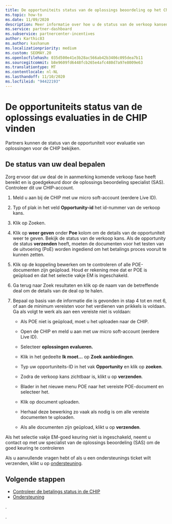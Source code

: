 ```yaml
---
title: De opportuniteits status van de oplossings beoordeling op het Channel prikkel platform (CHIP)
ms.topic: how-to
ms.date: 11/09/2020
description: Meer informatie over hoe u de status van de verkoop kansen voor oplossingen kunt vinden op de CHIP.
ms.service: partner-dashboard
ms.subservice: partnercenter-incentives
author: Karthic83
ms.author: kashanum
ms.localizationpriority: medium
ms.custom: SEOMAY.20
ms.openlocfilehash: 035d500e41e3b28ac566ab42b3406c095dea7b11
ms.sourcegitcommit: b8e9609fd6448fcb265e4afc480d7a97e8009e63
ms.translationtype: MT
ms.contentlocale: nl-NL
ms.lasthandoff: 11/10/2020
ms.locfileid: "94422193"
---
```

# <a name="find-your-solution-assessments-opportunity-status-on-chip"></a>De opportuniteits status van de oplossings evaluaties in de CHIP vinden

Partners kunnen de status van de opportuniteit voor evaluatie van oplossingen voor de CHIP bekijken.

## <a name="determine-the-status-of-your-deal"></a>De status van uw deal bepalen

Zorg ervoor dat uw deal de in aanmerking komende verkoop fase heeft bereikt en is goedgekeurd door de oplossings beoordeling specialist (SAS). Controleer dit uw CHIP-account.

1. Meld u aan bij de CHIP met uw micro soft-account (eerdere Live ID).
1. Typ of plak in het veld **Opportunity-id** het id-nummer van de verkoop kans.
3. Klik op Zoeken.

1. Klik op **weer geven** onder **Poe** kolom om de details van de opportuniteit weer te geven. Bekijk de status van de verkoop kans. Als de opportunity de status **verzenden** heeft, moeten de documenten voor het testen van de uitvoering (PoE) worden ingediend om het betalings proces vooruit te kunnen zetten.
 
1. Klik op de koppeling bewerken om te controleren of alle POE-documenten zijn geüpload. Houd er rekening mee dat er POE is geüpload en dat het selectie vakje EM is ingeschakeld.
 
1. Ga terug naar Zoek resultaten en klik op de naam van de betreffende deal om de details van de deal op te halen. 

1. Bepaal op basis van de informatie die is gevonden in stap 4 tot en met 6, of aan de minimum vereisten voor het verdienen van prikkels is voldaan. Ga als volgt te werk als aan een vereiste niet is voldaan:
 
     - Als POE niet is geüpload, moet u het uploaden naar de CHIP.
 
     - Open de CHIP en meld u aan met uw micro soft-account (eerdere Live ID).
 
     - Selecteer **oplossingen evalueren.**

     - Klik in het gedeelte **Ik moet...** op **Zoek aanbiedingen**.

     - Typ uw opportuniteits-ID in het vak **Opportunity** en klik op **zoeken**.

     - Zodra de verkoop kans zichtbaar is, klikt u op **verzenden**.
  
     - Blader in het nieuwe menu POE naar het vereiste POE-document en selecteer het.

     - Klik op document uploaden.

     - Herhaal deze bewerking zo vaak als nodig is om alle vereiste documenten te uploaden.

     - Als alle documenten zijn geüpload, klikt u op **verzenden**.

Als het selectie vakje EM-goed keuring niet is ingeschakeld, neemt u contact op met uw specialist van de oplossings beoordeling (SAS) om de goed keuring te controleren
 
Als u aanvullende vragen hebt of als u een ondersteunings ticket wilt verzenden, klikt u op [ondersteuning](report-problems-with-partner-center.md).

## <a name="next-steps"></a>Volgende stappen

- [Controleer de betalings status in de CHIP](chip-payment-status.md)
- [Ondersteuning](report-problems-with-partner-center.md)

.




.





